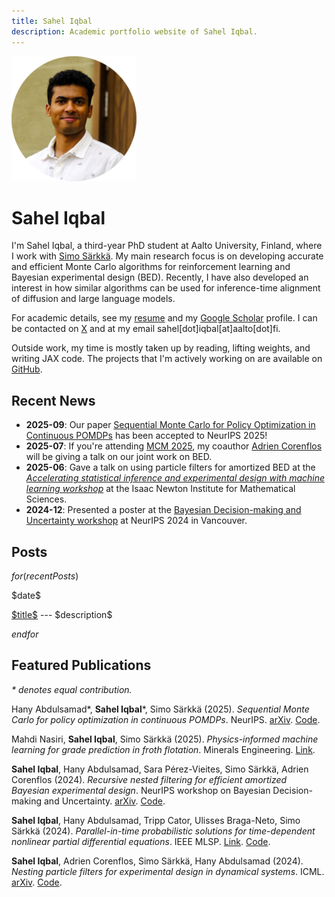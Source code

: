 ```yaml
---
title: Sahel Iqbal
description: Academic portfolio website of Sahel Iqbal.
---
```


<div class="profile">
  <img alt="Profile picture." src="images/profile-pic.png" />
  <h1>Sahel Iqbal</h1>
</div>

I'm Sahel Iqbal, a third-year PhD student at Aalto University, Finland, where I
work with [Simo Särkkä](https://users.aalto.fi/~ssarkka/). My main
research focus is on developing accurate and efficient Monte Carlo algorithms
for reinforcement learning and Bayesian experimental design (BED). Recently, I
have also developed an interest in how similar algorithms can be used for
inference-time alignment of diffusion and large language models.

For academic details, see my [resume](/files/cv_sahel_iqbal.pdf) and my [Google
Scholar](https://scholar.google.com/citations?user=KP7mJUgAAAAJ&hl=en) profile.
I can be contacted on [X](https://x.com/sahel_iqbal) and at my email
sahel[dot]iqbal[at]aalto[dot]fi.

Outside work, my time is mostly taken up by reading, lifting weights, and
writing JAX code. The projects that I'm actively working on are available on
[GitHub](https://github.com/Sahel13).

## Recent News

- **2025-09**: Our paper [Sequential Monte Carlo for Policy Optimization in
  Continuous POMDPs](https://arxiv.org/abs/2505.16732) has been accepted to
  NeurIPS 2025!
- **2025-07**: If you're attending [MCM
  2025](https://ccbatiit.github.io/mcm2025/), my coauthor [Adrien
  Corenflos](https://adriencorenflos.github.io/) will be giving a talk on our
  joint work on BED.
- **2025-06**: Gave a talk on using particle filters for amortized BED at the
  _[Accelerating statistical inference and experimental design with machine
  learning workshop](https://www.newton.ac.uk/event/rclw03/)_ at the Isaac Newton
  Institute for Mathematical Sciences.
- **2024-12**: Presented a poster at the [Bayesian Decision-making and
  Uncertainty workshop](https://gp-seminar-series.github.io/neurips-2024/) at
  NeurIPS 2024 in Vancouver.

## Posts

$for(recentPosts)$

<div class="post-item">
  <p class="post-date">$date$</p>
  <p class="post-description">
    <span class="post-title"><a href="$url$">$title$</a></span> ---
    $description$
  </p>
</div>

$endfor$

## Featured Publications

_* denotes equal contribution._

Hany Abdulsamad\*, **Sahel Iqbal**\*, Simo Särkkä (2025). _Sequential Monte
Carlo for policy optimization in continuous POMDPs_. NeurIPS.
[arXiv](https://arxiv.org/abs/2505.16732).
[Code](https://github.com/Sahel13/particle-pomdp/).

Mahdi Nasiri, **Sahel Iqbal**, Simo Särkkä (2025). _Physics-informed machine
learning for grade prediction in froth flotation_. Minerals Engineering.
[Link](https://doi.org/10.1016/j.mineng.2025.109297).

**Sahel Iqbal**, Hany Abdulsamad, Sara Pérez-Vieites, Simo Särkkä, Adrien
Corenflos (2024). _Recursive nested filtering for efficient amortized Bayesian
experimental design_. NeurIPS workshop on Bayesian Decision-making and
Uncertainty. [arXiv](https://arxiv.org/abs/2409.05354).
[Code](https://github.com/Sahel13/InsideOutNPF.jl).

**Sahel Iqbal**, Hany Abdulsamad, Tripp Cator, Ulisses Braga-Neto, Simo Särkkä
(2024). _Parallel-in-time probabilistic solutions for time-dependent nonlinear
partial differential equations_. IEEE MLSP.
[Link](https://ieeexplore.ieee.org/document/10734739).
[Code](https://github.com/hanyas/parallel-pde).

**Sahel Iqbal**, Adrien Corenflos, Simo Särkkä, Hany Abdulsamad (2024). _Nesting
particle filters for experimental design in dynamical systems_. ICML.
[arXiv](https://arxiv.org/abs/2402.07868).
[Code](https://github.com/Sahel13/InsideOutSMC.jl).
